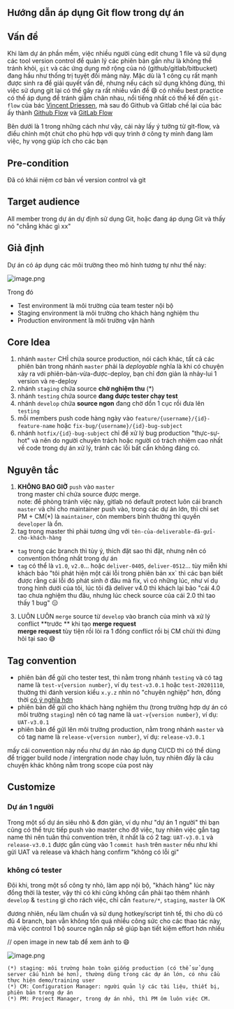 ## Hướng dẫn áp dụng Git flow trong dự án

## Vấn đề 

Khi làm dự án phần mềm, việc nhiều người cùng edit chung 1 file và sử dụng các tool version control để quản lý các phiên bản gần như là không thể tránh khỏi, `git` và các ứng dụng mở rộng của nó (github/gitlab/bitbucket) đang hầu như thống trị tuyệt đối mảng này.
Mặc dù là 1 công cụ rất mạnh được sinh ra để giải quyết vấn đề, nhưng nếu cách sử dụng không đúng, thì việc sử dụng git lại có thể gây ra rất nhiều vấn đề 😄 có nhiều best practice có thể áp dụng để tránh giẫm chân nhau, nổi tiếng nhất có thể kể đến `git-flow` của bác [Vincent Driessen](https://nvie.com/posts/a-successful-git-branching-model/), mà sau đó Github và Gitlab chế lại của bác ấy thành [Github Flow](https://guides.github.com/introduction/flow/) và [GitLab Flow](https://docs.gitlab.com/ee/topics/gitlab_flow.html)  

Bên dưới là 1 trong những cách như vậy, cái này lấy ý tưởng từ git-flow, và điều chỉnh một chút cho phù hợp với quy trình ở công ty mình đang làm việc, hy vọng giúp ích cho các bạn 

## Pre-condition

Đã có khái niệm cơ bản về version control và git 

## Target audience 

All member trong dự án dự định sử dụng Git, hoặc đang áp dụng Git và thấy nó "chẳng khác gì xx" 

## Giả định 

Dự án có áp dụng các môi trường theo mô hình tương tự như thế này: 

![image.png](https://cdn.hashnode.com/res/hashnode/image/upload/v1604975343007/3oTRGyD_l.png)

Trong đó 

- Test environment 
  là môi trường của team tester nội bộ 
- Staging environment 
  là môi trường cho khách hàng nghiệm thu 
- Production environment 
  là môi trường vận hành 

## Core Idea

1. nhánh `master` CHỈ chứa source production, 
  nói cách khác, tất cả các phiên bản trong nhánh `master` phải là _deployable_
  nghĩa là khi có chuyện xảy ra với phiên-bản-vừa-được-deploy, bạn chỉ đơn giản là nhảy-lui 1 version và re-deploy 
2. nhánh `staging` chứa source **chờ nghiệm thu** (*) 
3. nhánh `testing` chứa source **đang được tester chạy test** 
4. nhánh `develop` chứa **source ngon** đang chờ dồn 1 cục rồi đưa lên `testing` 
3. mỗi members push code hàng ngày vào `feature/{username}/{id}-feature-name` hoặc `fix-bug/{username}/{id}-bug-subject` 
4. nhánh `hotfix/{id}-bug-subject` chỉ để xử lý bug production "thực-sự-hot" và nên do người chuyên trách hoặc người có trách nhiệm cao nhất về code trong dự án xử lý, tránh các lỗi bất cẩn không đáng có. 

## Nguyên tắc 

1. **KHÔNG BAO GIỜ** `push` vào `master`  
  trong master chỉ chứa source được merge.  
  note: để phòng tránh việc này, gitlab nó default protect luôn cái branch `master` và chỉ cho maintainer push vào, trong các dự án lớn, thì chỉ set PM + CM(*) là `maintainer`, còn members bình thường thì quyền `developer` là ổn.
2. tag trong master thì phải tương ứng với `tên-của-deliverable-đã-gửi-cho-khách-hàng`  
  - `tag` trong các branch thì tùy ý, thích đặt sao thì đặt, nhưng nên có convention thống nhất trong dự án 
  - `tag` có thể là `v1.0`, `v2.0`... hoặc `deliver-0405`, `deliver-0512`... tùy 
  miễn khi khách bảo "tôi phát hiện một cái lỗi trong phiên bản xx` thì các bạn biết được rằng cái lỗi đó phát sinh ở đâu mà fix, vì có những lúc, như ví dụ trong hình dưới của tôi, lúc tôi đã deliver v4.0 thì khách lại bảo "cái 4.0 tao chưa nghiệm thu đâu, nhưng lúc check source của cái 2.0 thì tao thấy 1 bug" 😑 
3. LUÔN LUÔN `merge` source từ `develop` vào branch của mình và xử lý conflict **trước ** khi tạo **merge request**  
  **merge request** tùy tiện rồi lòi ra 1 đống conflict rồi bị CM chửi thì đừng hỏi tại sao 😅 

## Tag convention 

- phiên bản để gửi cho tester test, thì nằm trong nhánh `testing` và có tag name là `test-v{version number}`, ví dụ `test-v3.0.1` hoặc `test-20201110`, thường thì đánh version kiểu `x.y.z` nhìn nó "chuyên nghiệp" hơn, đồng thời [có ý nghĩa hơn](https://semver.org/) 
- phiên bản để gửi cho khách hàng nghiệm thu (trong trường hợp dự án có môi trường `staging`) nên có tag name là `uat-v{version number}`, ví dụ: `UAT-v3.0.1` 
- phiên bản để gửi lên môi trường production, nằm trong nhánh `master` và có tag name là `release-v{version number}`, ví dụ: `release-v3.0.1` 

mấy cái convention này nếu như dự án nào áp dụng CI/CD thì có thể dùng để trigger build node / intergration node chạy luôn, tuy nhiên đấy là câu chuyện khác không nằm trong scope của post này

## Customize 

### Dự án 1 người 

Trong một số dự án siêu nhỏ & đơn giản, ví dụ như "dự án 1 người" thì bạn cũng có thể trực tiếp push vào master cho đỡ việc, tuy nhiên việc gắn tag name thì nên tuân thủ convention trên, ít nhất là có 2 tag: `UAT-v3.0.1` và `release-v3.0.1` được gắn cùng vào 1 `commit hash` trên `master` nếu như khi gửi UAT và release và khách hàng confirm "không có lỗi gì" 

### không có tester 

Đôi khi, trong một số công ty nhỏ, làm app nội bộ, "khách hàng" lúc này đồng thời là tester, vậy thì có khi cũng không cần phải tạo thêm nhánh `develop` & `testing` gì cho rách việc, chỉ cần `feature/*`, `staging`, `master` là OK 

đương nhiên, nếu làm chuẩn và sử dụng hotkey/script tinh tế, thì cho dù có đủ 4 branch, bạn vẫn không tốn quá nhiều công sức cho các thao tác này, mà việc control 1 bộ source ngăn nắp sẽ giúp bạn tiết kiệm effort hơn nhiều 

// open image in new tab để xem ảnh to 😄

![image.png](https://cdn.hashnode.com/res/hashnode/image/upload/v1605027984317/r2F1-4fNG.png)


```
(*) staging: môi trường hoàn toàn giống production (có thể sử dụng server cấu hình bé hơn), thường dùng trong các dự án lớn, có nhu cầu thực hiện demo/training user
(*) CM: Configuration Manager: người quản lý các tài liệu, thiết bị, phiên bản trong dự án 
(*) PM: Project Manager, trong dự án nhỏ, thì PM ôm luôn việc CM. 

```

